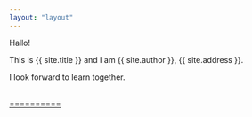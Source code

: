 ```yaml
---
layout: "layout"
---
```


Hallo!

This is {{ site.title }} and I am {{ site.author }}, {{ site.address }}.

I look forward to learn together.

<br>[====](GitHubPages/)[======](REPORT/00/)


